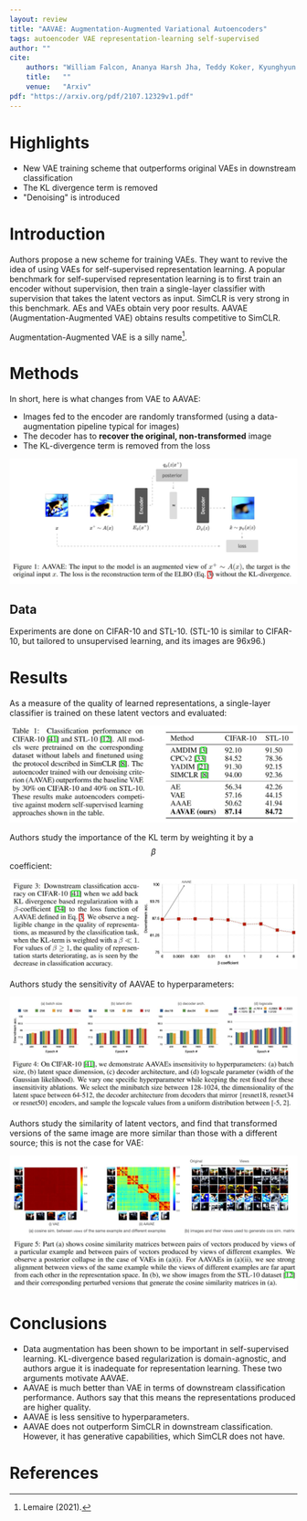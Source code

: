 ```yaml
---
layout: review
title: "AAVAE: Augmentation-Augmented Variational Autoencoders"
tags: autoencoder VAE representation-learning self-supervised
author: ""
cite:
    authors: "William Falcon, Ananya Harsh Jha, Teddy Koker, Kyunghyun Cho"
    title:   ""
    venue:   "Arxiv"
pdf: "https://arxiv.org/pdf/2107.12329v1.pdf"
---
```


# Highlights

* New VAE training scheme that outperforms original VAEs in downstream classification
* The KL divergence term is removed
* "Denoising" is introduced

# Introduction

Authors propose a new scheme for training VAEs. They want to revive the idea of using VAEs for self-supervised representation learning. A popular benchmark for self-supervised representation learning is to first train an encoder without supervision, then train a single-layer classifier with supervision that takes the latent vectors as input. SimCLR is very strong in this benchmark. AEs and VAEs obtain very poor results. AAVAE (Augmentation-Augmented VAE) obtains results competitive to SimCLR.

Augmentation-Augmented VAE is a silly name[^1].

# Methods

In short, here is what changes from VAE to AAVAE:

* Images fed to the encoder are randomly transformed (using a data-augmentation pipeline typical for images)
* The decoder has to **recover the original, non-transformed** image
* The KL-divergence term is removed from the loss

![](/article/images/aavae/fig1.jpg)

## Data

Experiments are done on CIFAR-10 and STL-10. (STL-10 is similar to CIFAR-10, but tailored to unsupervised learning, and its images are 96x96.)

# Results

As a measure of the quality of learned representations, a single-layer classifier is trained on these latent vectors and evaluated:

![](/article/images/aavae/tab1.jpg)

Authors study the importance of the KL term by weighting it by a $$\beta$$ coefficient:

![](/article/images/aavae/fig3.jpg)

Authors study the sensitivity of AAVAE to hyperparameters:

![](/article/images/aavae/fig4.jpg)

Authors study the similarity of latent vectors, and find that transformed versions of the same image are more similar than those with a different source; this is not the case for VAE:

![](/article/images/aavae/fig5.jpg)

# Conclusions

* Data augmentation has been shown to be important in self-supervised learning. KL-divergence based regularization is domain-agnostic, and authors argue it is inadequate for representation learning. These two arguments motivate AAVAE.
* AAVAE is much better than VAE in terms of downstream classification performance. Authors say that this means the representations produced are higher quality.
* AAVAE is less sensitive to hyperparameters.
* AAVAE does not outperform SimCLR in downstream classification. However, it has generative capabilities, which SimCLR does not have.

# References

[^1]: Lemaire (2021).

